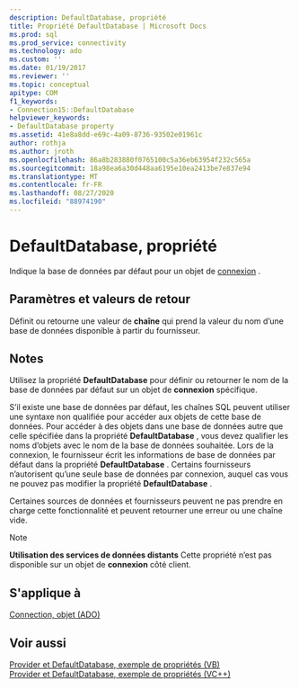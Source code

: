 ```yaml
---
description: DefaultDatabase, propriété
title: Propriété DefaultDatabase | Microsoft Docs
ms.prod: sql
ms.prod_service: connectivity
ms.technology: ado
ms.custom: ''
ms.date: 01/19/2017
ms.reviewer: ''
ms.topic: conceptual
apitype: COM
f1_keywords:
- Connection15::DefaultDatabase
helpviewer_keywords:
- DefaultDatabase property
ms.assetid: 41e8a8dd-e69c-4a09-8736-93502e01961c
author: rothja
ms.author: jroth
ms.openlocfilehash: 86a8b283880f0765100c5a36eb63954f232c565a
ms.sourcegitcommit: 18a98ea6a30d448aa6195e10ea2413be7e837e94
ms.translationtype: MT
ms.contentlocale: fr-FR
ms.lasthandoff: 08/27/2020
ms.locfileid: "88974190"
---
```

# <a name="defaultdatabase-property"></a>DefaultDatabase, propriété
Indique la base de données par défaut pour un objet de [connexion](../../../ado/reference/ado-api/connection-object-ado.md) .  
  
## <a name="settings-and-return-values"></a>Paramètres et valeurs de retour  
 Définit ou retourne une valeur de **chaîne** qui prend la valeur du nom d’une base de données disponible à partir du fournisseur.  
  
## <a name="remarks"></a>Notes  
 Utilisez la propriété **DefaultDatabase** pour définir ou retourner le nom de la base de données par défaut sur un objet de **connexion** spécifique.  
  
 S’il existe une base de données par défaut, les chaînes SQL peuvent utiliser une syntaxe non qualifiée pour accéder aux objets de cette base de données. Pour accéder à des objets dans une base de données autre que celle spécifiée dans la propriété **DefaultDatabase** , vous devez qualifier les noms d’objets avec le nom de la base de données souhaitée. Lors de la connexion, le fournisseur écrit les informations de base de données par défaut dans la propriété **DefaultDatabase** . Certains fournisseurs n’autorisent qu’une seule base de données par connexion, auquel cas vous ne pouvez pas modifier la propriété **DefaultDatabase** .  
  
 Certaines sources de données et fournisseurs peuvent ne pas prendre en charge cette fonctionnalité et peuvent retourner une erreur ou une chaîne vide.  
  
> [!NOTE]
>  **Utilisation des services de données distants** Cette propriété n’est pas disponible sur un objet de **connexion** côté client.  
  
## <a name="applies-to"></a>S'applique à  
 [Connection, objet (ADO)](../../../ado/reference/ado-api/connection-object-ado.md)  
  
## <a name="see-also"></a>Voir aussi  
 [Provider et DefaultDatabase, exemple de propriétés (VB)](../../../ado/reference/ado-api/provider-and-defaultdatabase-properties-example-vb.md)   
 [Provider et DefaultDatabase, exemple de propriétés (VC++)](../../../ado/reference/ado-api/provider-and-defaultdatabase-properties-example-vc.md)   
